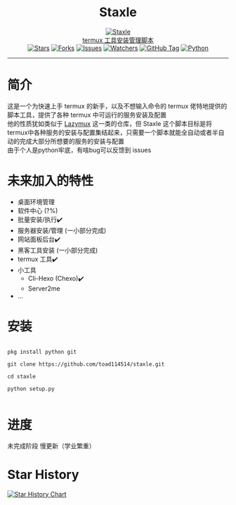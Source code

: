 <center><h1>Staxle</h1></center>
<center><a href="https://github.com/Toad114514/Staxle"><img alt="Staxle" src="https://toad114514.github.io/img/wb/staxle.jpg"/></center>
<center>termux 工具安装管理脚本</center>
<center>
<a href="https://github.com/Toad114514/Staxle/status"><img alt="Stars" src="https://img.shields.io/github/stars/Toad114514/Staxle.svg"/></a>
<a href="https://github.com/Toad114514/Toad114514/network/members"><img alt="Forks" src="https://img.shields.io/github/forks/Toad114514/Staxle.svg"/></a>
<a href="https://github.com/Toad114514/Staxle/issues"><img alt="Issues" src="https://img.shields.io/github/issues/Toad114514/Staxle.svg"/></a>
<a href="https://github.com/Toad114514/Staxle/watchers"><img alt="Watchers" src="https://img.shields.io/github/watchers/Toad114514/Staxle.svg"/></a>
<a href="https://github.com/Toad114514/Staxle/releases"><img alt="GitHub Tag" src="https://img.shields.io/github/v/tag/toad114514/staxle"/></a>
<a href="https://www.python.org"><img alt="Python" src="https://img.shields.io/badge/language-Python%203-blue.svg"/></a></p>
</center>
<hr>
<h1>简介</h1>
<p>这是一个为快速上手 termux 的新手，以及不想输入命令的 termux 佬特地提供的脚本工具，提供了各种 termux 中可运行的服务安装及配置<br>
他的性质犹如类似于 <a href="https://github.com/Gameye98/Lazymux">Lazymux</a> 这一类的仓库，但 Staxle 这个脚本目标是将termux中各种服务的安装与配置集结起来，只需要一个脚本就能全自动或者半自动的完成大部分所想要的服务的安装与配置<br>
由于个人是python牢底，有啥bug可以反馈到 issues</p>

<h1>未来加入的特性</h1>
<ul>
 <li>桌面环境管理</li>
 <li>软件中心 (?%)</li>
 <li>批量安装/执行✔️</li>
 <li>服务器安装/管理 (一小部分完成)</li>
 <li>网站面板后台✔️</li>
 <li>黑客工具安装 (一小部分完成)</li>
 <li>termux 工具✔️</li>
 <li>小工具
   <ul>
   <li>Cli-Hexo (Chexo)✔️</li>
   <li>Server2me</li>
   </ul>
 </li><li>...</li>
</ul>

<h1>安装</h1>
<p><code>
pkg install python git<br>
git clone https://github.com/toad114514/staxle.git<br>
cd staxle<br>
python setup.py<br>
</code></p>

<h1>进度</h1>
<p>未完成阶段
慢更新（学业繁重）</p>

<h1>Star History</h1>
<p><a href="https://star-history.com/#Toad114514/Staxle&amp;Date"><img alt="Star History Chart" src="https://api.star-history.com/svg?repos=Toad114514/Staxle&amp;type=Date"/></a></p>